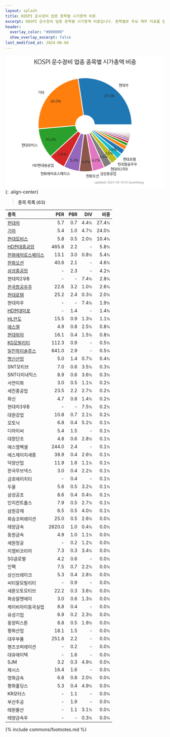 ```yaml
---
layout: splash
title: KOSPI 운수장비 업종 종목별 시가총액 비중
excerpt: KOSPI 운수장비 업종 종목별 시가총액 비중입니다. 종목별로 주요 재무 지표를 함께 표시합니다.
header:
  overlay_color: "#800000"
  show_overlay_excerpt: false
last_modified_at: 2024-06-04
---
```



![KOSPI 운수장비 업종 종목별 시가총액 비중](/stats/sector/images/kospi_업종_운수장비_종목.png){: .align-center}


> **종목 목록 (63)**<a id="list"></a>

| **종목** | **PER** | **PBR** | **DIV** | **비중** |
| :------- | ------: | ------: | ------: | -------: |
| [현대차](/005380/) | 5.7 | 0.7 | 4.4<small>%</small> | 27.4<small>%</small> |
| [기아](/000270/) | 5.4 | 1.0 | 4.7<small>%</small> | 24.0<small>%</small> |
| [현대모비스](/012330/) | 5.8 | 0.5 | 2.0<small>%</small> | 10.4<small>%</small> |
| [HD현대중공업](/329180/) | 465.8 | 2.2 | - | 5.8<small>%</small> |
| [한화에어로스페이스](/012450/) | 13.1 | 3.0 | 0.8<small>%</small> | 5.4<small>%</small> |
| [한화오션](/042660/) | 40.6 | 2.1 | - | 4.6<small>%</small> |
| [삼성중공업](/010140/) | - | 2.3 | - | 4.2<small>%</small> |
| 현대차2우B | - | - | 7.4<small>%</small> | 2.8<small>%</small> |
| [한국항공우주](/047810/) | 22.6 | 3.2 | 1.0<small>%</small> | 2.6<small>%</small> |
| [현대로템](/064350/) | 25.2 | 2.4 | 0.3<small>%</small> | 2.0<small>%</small> |
| 현대차우 | - | - | 7.4<small>%</small> | 1.9<small>%</small> |
| [HD현대미포](/010620/) | - | 1.4 | - | 1.4<small>%</small> |
| [HL만도](/204320/) | 15.5 | 0.9 | 1.3<small>%</small> | 1.1<small>%</small> |
| [에스엘](/005850/) | 4.9 | 0.8 | 2.5<small>%</small> | 0.8<small>%</small> |
| [현대위아](/011210/) | 16.1 | 0.4 | 1.5<small>%</small> | 0.8<small>%</small> |
| [KG모빌리티](/003620/) | 112.3 | 0.9 | - | 0.5<small>%</small> |
| [일진하이솔루스](/271940/) | 641.0 | 2.9 | - | 0.5<small>%</small> |
| [명신산업](/009900/) | 5.0 | 1.4 | 0.7<small>%</small> | 0.4<small>%</small> |
| SNT모티브 | 7.0 | 0.6 | 3.5<small>%</small> | 0.3<small>%</small> |
| SNT다이내믹스 | 8.9 | 0.6 | 3.6<small>%</small> | 0.3<small>%</small> |
| 서연이화 | 3.0 | 0.5 | 1.1<small>%</small> | 0.2<small>%</small> |
| 세진중공업 | 23.5 | 2.2 | 2.7<small>%</small> | 0.2<small>%</small> |
| 화신 | 4.7 | 0.8 | 1.4<small>%</small> | 0.2<small>%</small> |
| 현대차3우B | - | - | 7.5<small>%</small> | 0.2<small>%</small> |
| 대원강업 | 10.8 | 0.7 | 2.1<small>%</small> | 0.2<small>%</small> |
| 모토닉 | 6.8 | 0.4 | 5.2<small>%</small> | 0.1<small>%</small> |
| 디아이씨 | 5.4 | 1.5 | - | 0.1<small>%</small> |
| 대창단조 | 4.8 | 0.6 | 2.8<small>%</small> | 0.1<small>%</small> |
| 에스엠벡셀 | 244.0 | 2.4 | - | 0.1<small>%</small> |
| 에스제이지세종 | 38.9 | 0.4 | 2.6<small>%</small> | 0.1<small>%</small> |
| 덕양산업 | 11.9 | 1.6 | 1.1<small>%</small> | 0.1<small>%</small> |
| 한국무브넥스 | 3.0 | 0.4 | 2.2<small>%</small> | 0.1<small>%</small> |
| 금호에이치티 | - | 0.4 | - | 0.1<small>%</small> |
| 두올 | 5.6 | 0.5 | 3.2<small>%</small> | 0.1<small>%</small> |
| 삼성공조 | 8.6 | 0.4 | 0.4<small>%</small> | 0.1<small>%</small> |
| 인지컨트롤스 | 7.9 | 0.5 | 2.7<small>%</small> | 0.1<small>%</small> |
| 삼원강재 | 6.5 | 0.5 | 4.0<small>%</small> | 0.1<small>%</small> |
| 화승코퍼레이션 | 25.0 | 0.5 | 2.6<small>%</small> | 0.0<small>%</small> |
| 태양금속 | 2620.0 | 1.0 | 0.4<small>%</small> | 0.0<small>%</small> |
| 동원금속 | 4.9 | 1.0 | 1.1<small>%</small> | 0.0<small>%</small> |
| 세원정공 | - | 0.2 | 1.2<small>%</small> | 0.0<small>%</small> |
| 지엠비코리아 | 7.3 | 0.3 | 3.4<small>%</small> | 0.0<small>%</small> |
| SG글로벌 | 4.2 | 0.6 | - | 0.0<small>%</small> |
| 인팩 | 7.5 | 0.7 | 2.2<small>%</small> | 0.0<small>%</small> |
| 상신브레이크 | 5.3 | 0.4 | 2.8<small>%</small> | 0.0<small>%</small> |
| 씨티알모빌리티 | - | 0.9 | - | 0.0<small>%</small> |
| 새론오토모티브 | 22.2 | 0.3 | 3.6<small>%</small> | 0.0<small>%</small> |
| 화승알앤에이 | 3.0 | 0.6 | 1.3<small>%</small> | 0.0<small>%</small> |
| 케이비아이동국실업 | 8.8 | 0.4 | - | 0.0<small>%</small> |
| 유성기업 | 6.9 | 0.2 | 2.3<small>%</small> | 0.0<small>%</small> |
| 동양피스톤 | 8.8 | 0.5 | 1.9<small>%</small> | 0.0<small>%</small> |
| 평화산업 | 18.1 | 1.5 | - | 0.0<small>%</small> |
| 대우부품 | 251.8 | 2.2 | - | 0.0<small>%</small> |
| 핸즈코퍼레이션 | - | 0.2 | - | 0.0<small>%</small> |
| 대유에이텍 | - | 1.6 | - | 0.0<small>%</small> |
| SJM | 3.2 | 0.3 | 4.9<small>%</small> | 0.0<small>%</small> |
| 체시스 | 16.4 | 1.6 | - | 0.0<small>%</small> |
| 영화금속 | 6.8 | 0.8 | 2.0<small>%</small> | 0.0<small>%</small> |
| 평화홀딩스 | 5.3 | 0.4 | 4.9<small>%</small> | 0.0<small>%</small> |
| KR모터스 | - | 1.1 | - | 0.0<small>%</small> |
| 부산주공 | - | 1.9 | - | 0.0<small>%</small> |
| 태원물산 | - | 1.1 | 3.1<small>%</small> | 0.0<small>%</small> |
| 태양금속우 | - | - | 0.3<small>%</small> | 0.0<small>%</small> |

{% include commons/footnotes.md %}